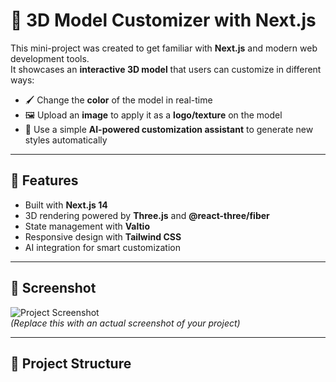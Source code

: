 # 🎨 3D Model Customizer with Next.js

This mini-project was created to get familiar with **Next.js** and modern web development tools.  
It showcases an **interactive 3D model** that users can customize in different ways:

- 🖌️ Change the **color** of the model in real-time  
- 🖼️ Upload an **image** to apply it as a **logo/texture** on the model  
- 🤖 Use a simple **AI-powered customization assistant** to generate new styles automatically  

---

## 🚀 Features
- Built with **Next.js 14**  
- 3D rendering powered by **Three.js** and **@react-three/fiber**  
- State management with **Valtio**  
- Responsive design with **Tailwind CSS**  
- AI integration for smart customization  

---

## 📸 Screenshot

![Project Screenshot](./CaptureSH.PNG)  
*(Replace this with an actual screenshot of your project)*  

---

## 📂 Project Structure

